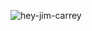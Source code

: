 ![hey-jim-carrey](https://user-images.githubusercontent.com/89696235/213846136-ede0a81c-6889-47e6-aff3-fe177a405a0b.gif)
